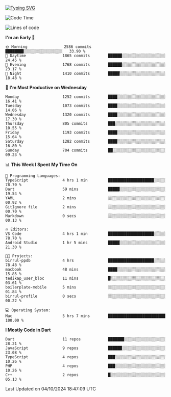 
<a href="https://git.io/typing-svg"><img src="https://readme-typing-svg.demolab.com?font=Source+Code+Pro&pause=1000&random=false&width=435&lines=Hey+%F0%9F%A5%B6+iam+Yaskraz" alt="Typing SVG" /></a>
<!--START_SECTION:waka-->
![Code Time](http://img.shields.io/badge/Code%20Time-612%20hrs%2044%20mins-blue)

![Lines of code](https://img.shields.io/badge/From%20Hello%20World%20I%27ve%20Written-4.7%20million%20lines%20of%20code-blue)

**I'm an Early 🐤** 

```text
🌞 Morning                2586 commits        ████████░░░░░░░░░░░░░░░░░   33.90 % 
🌆 Daytime                1865 commits        ██████░░░░░░░░░░░░░░░░░░░   24.45 % 
🌃 Evening                1768 commits        ██████░░░░░░░░░░░░░░░░░░░   23.17 % 
🌙 Night                  1410 commits        █████░░░░░░░░░░░░░░░░░░░░   18.48 % 
```
📅 **I'm Most Productive on Wednesday** 

```text
Monday                   1252 commits        ████░░░░░░░░░░░░░░░░░░░░░   16.41 % 
Tuesday                  1073 commits        ████░░░░░░░░░░░░░░░░░░░░░   14.06 % 
Wednesday                1320 commits        ████░░░░░░░░░░░░░░░░░░░░░   17.30 % 
Thursday                 805 commits         ███░░░░░░░░░░░░░░░░░░░░░░   10.55 % 
Friday                   1193 commits        ████░░░░░░░░░░░░░░░░░░░░░   15.64 % 
Saturday                 1282 commits        ████░░░░░░░░░░░░░░░░░░░░░   16.80 % 
Sunday                   704 commits         ██░░░░░░░░░░░░░░░░░░░░░░░   09.23 % 
```


📊 **This Week I Spent My Time On** 

```text
💬 Programming Languages: 
TypeScript               4 hrs 1 min         ████████████████████░░░░░   78.70 % 
Dart                     59 mins             █████░░░░░░░░░░░░░░░░░░░░   19.54 % 
YAML                     2 mins              ░░░░░░░░░░░░░░░░░░░░░░░░░   00.92 % 
GitIgnore file           2 mins              ░░░░░░░░░░░░░░░░░░░░░░░░░   00.70 % 
Markdown                 0 secs              ░░░░░░░░░░░░░░░░░░░░░░░░░   00.13 % 

🔥 Editors: 
VS Code                  4 hrs 1 min         ████████████████████░░░░░   78.70 % 
Android Studio           1 hr 5 mins         █████░░░░░░░░░░░░░░░░░░░░   21.30 % 

🐱‍💻 Projects: 
birrul-ppdb              4 hrs               ████████████████████░░░░░   78.48 % 
macbook                  48 mins             ████░░░░░░░░░░░░░░░░░░░░░   15.85 % 
tedikap_user_bloc        11 mins             █░░░░░░░░░░░░░░░░░░░░░░░░   03.61 % 
boilerplate-mobile       5 mins              ░░░░░░░░░░░░░░░░░░░░░░░░░   01.84 % 
birrul-profile           0 secs              ░░░░░░░░░░░░░░░░░░░░░░░░░   00.22 % 

💻 Operating System: 
Mac                      5 hrs 7 mins        █████████████████████████   100.00 % 
```

**I Mostly Code in Dart** 

```text
Dart                     11 repos            ███████░░░░░░░░░░░░░░░░░░   28.21 % 
JavaScript               9 repos             ██████░░░░░░░░░░░░░░░░░░░   23.08 % 
TypeScript               4 repos             ███░░░░░░░░░░░░░░░░░░░░░░   10.26 % 
PHP                      4 repos             ███░░░░░░░░░░░░░░░░░░░░░░   10.26 % 
C++                      2 repos             █░░░░░░░░░░░░░░░░░░░░░░░░   05.13 % 
```




 Last Updated on 04/10/2024 18:47:09 UTC
<!--END_SECTION:waka-->
